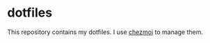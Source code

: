 # dotfiles

This repository contains my dotfiles. I use [chezmoi](https://www.chezmoi.io/) to manage them.
